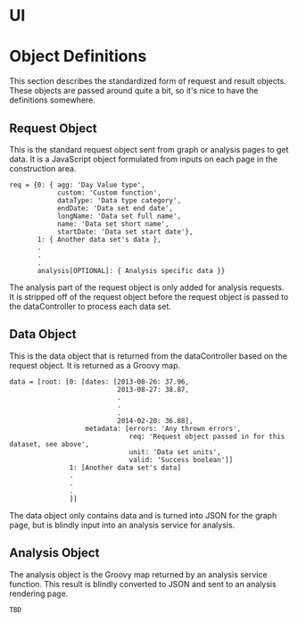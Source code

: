 UI
==
# Object Definitions #
This section describes the standardized form of request and result objects. These objects are passed around quite a bit, so it's nice to have the definitions somewhere.
## Request Object ##
This is the standard request object sent from graph or analysis pages to get data. It is a JavaScript object formulated from inputs on each page in the construction area.

    req = {0: { agg: 'Day Value type',
				custom: 'Custom function',
				dataType: 'Data type category',
				endDate: 'Data set end date',
				longName: 'Data set full name',
				name: 'Data set short name',
				startDate: 'Data set start date'},
		   1: { Another data set's data },
		   .
		   .
		   .
		   analysis[OPTIONAL]: { Analysis specific data }}

The analysis part of the request object is only added for analysis requests. It is stripped off of the request object before the request object is passed to the dataController to process each data set.

## Data Object ##

This is the data object that is returned from the dataController based on the request object. It is returned as a Groovy map.

    data = [root: [0: [dates: [2013-08-26: 37.96,
							   2013-08-27: 38.87,
							   .
							   .
							   .
							   2014-02-20: 36.88],
					   metadata: [errors: 'Any thrown errors',
								  req: 'Request object passed in for this dataset, see above',
								  unit: 'Data set units',
								  valid: 'Success boolean']]
				   1: [Another data set's data]
				   .
				   .
				   .
				   ]]

The data object only contains data and is turned into JSON for the graph page, but is blindly input into an analysis service for analysis.

## Analysis Object ##

The analysis object is the Groovy map returned by an analysis service function. This result is blindly converted to JSON and sent to an analysis rendering page.

	TBD